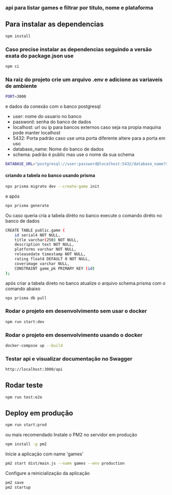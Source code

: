 ### api para listar games e filtrar por titulo, nome e plataforma

## Para instalar as dependencias

```bash
npm install
```
### Caso precise instalar as dependencias seguindo a versão exata do package.json use
```bash
npm ci
```

### Na raiz do projeto crie um arquivo .env e adicione as variaveis de ambiente
```bash
PORT=3000
```
e dados da conexão com o banco postgresql
- user: nome do usuario no banco
- password: senha do banco de dados
- localhost: url ou ip para bancos externos caso seja na propia maquina pode manter localhost
- 5432: Porta padrão caso use uma porta diferente altere para a porta em uso
- database_name: Nome do banco de dados
- schema: padrão é public mas use o nome da sua schema

```bash
DATABASE_URL="postgresql://user:password@localhost:5432/database_name?schema=public"
```

#### criando a tabela no banco usando prisma
```bash
npx prisma migrate dev --create-game init
```
e após
```bash
npx prisma generate
```

Ou caso queria cria a tabela diréto no banco execute o comando diréto no banco de dados
```bash
CREATE TABLE public.game (
    id serial4 NOT NULL,
    title varchar(250) NOT NULL,
    description text NOT NULL,
    platforms varchar NOT NULL,
    releasedate timestamp NOT NULL,
    rating float4 DEFAULT 0 NOT NULL,
    coverimage varchar NULL,
    CONSTRAINT game_pk PRIMARY KEY (id)
);
```

após criar a tabela direto no banco atualize o arquivo schema.prisma com o comando abaixo
```bash
npx prisma db pull
```

### Rodar o projeto em desenvolvimento sem usar o docker

```bash
npm run start:dev
```

### Rodar o projeto em desenvolvimento usando o docker
```bash
docker-compose up --build
```

### Testar api e visualizar documentação no Swagger
```bash
http://localhost:3000/api
```

## Rodar teste

```bash
npm run test:e2e
```

## Deploy em produção
```bash
npm run start:prod
```
ou mais recomendado
Instale o PM2 no servidor em produção
```bash
npm install -g pm2
```
Inicie a aplicação com name 'games'
```bash
pm2 start dist/main.js --name games --env production
```
Configure a reinicialização da aplicação
```bash
pm2 save
pm2 startup
```
